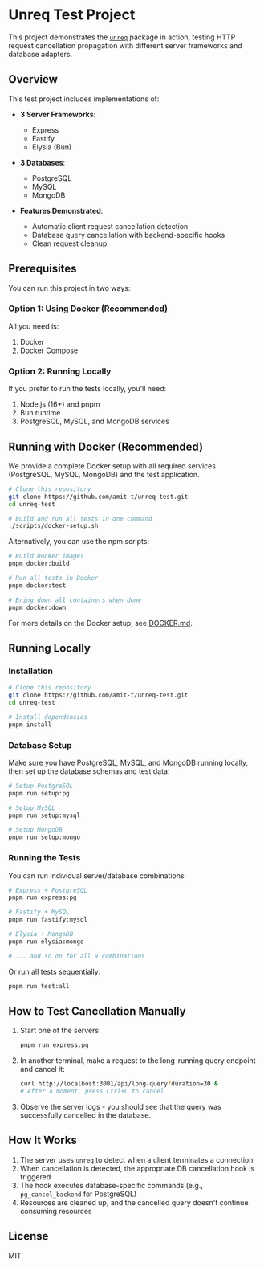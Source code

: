# Unreq Test Project

This project demonstrates the [`unreq`](https://www.npmjs.com/package/unreq) package in action, testing HTTP request cancellation propagation with different server frameworks and database adapters.

## Overview

This test project includes implementations of:

- **3 Server Frameworks**:
  - Express
  - Fastify
  - Elysia (Bun)

- **3 Databases**:
  - PostgreSQL
  - MySQL
  - MongoDB

- **Features Demonstrated**:
  - Automatic client request cancellation detection
  - Database query cancellation with backend-specific hooks
  - Clean request cleanup

## Prerequisites

You can run this project in two ways:

### Option 1: Using Docker (Recommended)

All you need is:
1. Docker
2. Docker Compose

### Option 2: Running Locally

If you prefer to run the tests locally, you'll need:
1. Node.js (16+) and pnpm
2. Bun runtime
3. PostgreSQL, MySQL, and MongoDB services

## Running with Docker (Recommended)

We provide a complete Docker setup with all required services (PostgreSQL, MySQL, MongoDB) and the test application.

```bash
# Clone this repository
git clone https://github.com/amit-t/unreq-test.git
cd unreq-test

# Build and run all tests in one command
./scripts/docker-setup.sh
```

Alternatively, you can use the npm scripts:

```bash
# Build Docker images
pnpm docker:build

# Run all tests in Docker
pnpm docker:test

# Bring down all containers when done
pnpm docker:down
```

For more details on the Docker setup, see [DOCKER.md](./DOCKER.md).

## Running Locally

### Installation

```bash
# Clone this repository
git clone https://github.com/amit-t/unreq-test.git
cd unreq-test

# Install dependencies
pnpm install
```

### Database Setup

Make sure you have PostgreSQL, MySQL, and MongoDB running locally, then set up the database schemas and test data:

```bash
# Setup PostgreSQL
pnpm run setup:pg

# Setup MySQL
pnpm run setup:mysql

# Setup MongoDB
pnpm run setup:mongo
```

### Running the Tests

You can run individual server/database combinations:

```bash
# Express + PostgreSQL
pnpm run express:pg

# Fastify + MySQL
pnpm run fastify:mysql

# Elysia + MongoDB
pnpm run elysia:mongo

# ... and so on for all 9 combinations
```

Or run all tests sequentially:

```bash
pnpm run test:all
```

## How to Test Cancellation Manually

1. Start one of the servers:
   ```bash
   pnpm run express:pg
   ```

2. In another terminal, make a request to the long-running query endpoint and cancel it:
   ```bash
   curl http://localhost:3001/api/long-query?duration=30 &
   # After a moment, press Ctrl+C to cancel
   ```

3. Observe the server logs - you should see that the query was successfully cancelled in the database.

## How It Works

1. The server uses `unreq` to detect when a client terminates a connection
2. When cancellation is detected, the appropriate DB cancellation hook is triggered
3. The hook executes database-specific commands (e.g., `pg_cancel_backend` for PostgreSQL)
4. Resources are cleaned up, and the cancelled query doesn't continue consuming resources

## License

MIT
